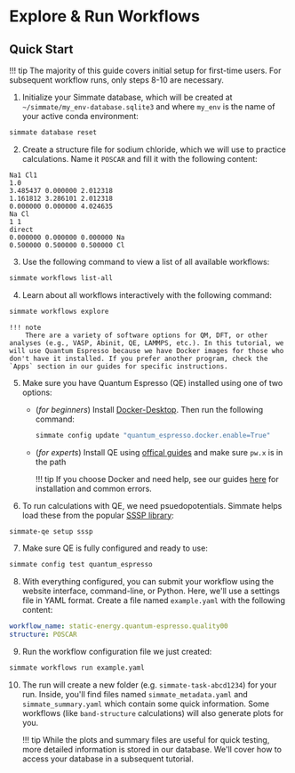 # Explore & Run Workflows

## Quick Start

!!! tip
    The majority of this guide covers initial setup for first-time users. For subsequent workflow runs, only steps 8-10 are necessary.

1. Initialize your Simmate database, which will be created at `~/simmate/my_env-database.sqlite3` and where `my_env` is the name of your active conda environment:
```bash
simmate database reset
```

2. Create a structure file for sodium chloride, which we will use to practice calculations. Name it `POSCAR` and fill it with the following content:
```
Na1 Cl1
1.0
3.485437 0.000000 2.012318
1.161812 3.286101 2.012318
0.000000 0.000000 4.024635
Na Cl
1 1
direct
0.000000 0.000000 0.000000 Na
0.500000 0.500000 0.500000 Cl
```

3. Use the following command to view a list of all available workflows:
```bash
simmate workflows list-all
```

4. Learn about all workflows interactively with the following command:
``` bash
simmate workflows explore
```

    !!! note
        There are a variety of software options for QM, DFT, or other analyses (e.g., VASP, Abinit, QE, LAMMPS, etc.). In this tutorial, we will use Quantum Espresso because we have Docker images for those who don't have it installed. If you prefer another program, check the `Apps` section in our guides for specific instructions.


5. Make sure you have Quantum Espresso (QE) installed using one of two options:
      - (*for beginners*) Install [Docker-Desktop](https://www.docker.com/products/docker-desktop/). Then run the following command:
          ``` bash
          simmate config update "quantum_espresso.docker.enable=True"
          ```
      - (*for experts*) Install QE using [offical guides](https://www.quantum-espresso.org/) and make sure `pw.x` is in the path

        !!! tip
            If you choose Docker and need help, see our guides [here](/simmate/getting_started/workflows/configure_qe/#1-install-qe-using-docker) for installation and common errors.

6. To run calculations with QE, we need psuedopotentials. Simmate helps load these from the popular [SSSP library](https://www.materialscloud.org/discover/sssp/):
``` bash
simmate-qe setup sssp
```

7. Make sure QE is fully configured and ready to use:
``` bash
simmate config test quantum_espresso
```

8. With everything configured, you can submit your workflow using the website interface, command-line, or Python. Here, we'll use a settings file in YAML format. Create a file named `example.yaml` with the following content:
``` yaml
workflow_name: static-energy.quantum-espresso.quality00
structure: POSCAR
```

9. Run the workflow configuration file we just created:
``` bash
simmate workflows run example.yaml
```

10. The run will create a new folder (e.g. `simmate-task-abcd1234`) for your run. Inside, you'll find files named `simmate_metadata.yaml` and `simmate_summary.yaml` which contain some quick information. Some workflows (like `band-structure` calculations) will also generate plots for you.

    !!! tip
        While the plots and summary files are useful for quick testing, more detailed information is stored in our database. We'll cover how to access your database in a subsequent tutorial.

